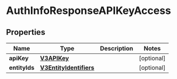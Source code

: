 
# AuthInfoResponseAPIKeyAccess

## Properties
Name | Type | Description | Notes
------------ | ------------- | ------------- | -------------
**apiKey** | [**V3APIKey**](V3APIKey.md) |  |  [optional]
**entityIds** | [**V3EntityIdentifiers**](V3EntityIdentifiers.md) |  |  [optional]



